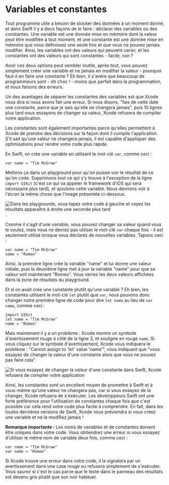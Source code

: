 #  Variables et constantes

Tout programme utile a besoin de stocker des données à un moment donné, et dans Swift il y a deux façons de le faire : déclarer des variables ou des constantes. Une variable est une donnée mise en mémoire dont la valeur peut être modifiée à tout moment, et une constante est une donnée mise en mémoire que vous définissez une seule fois et que vous ne pouvez jamais modifier. Ainsi, les variables ont des valeurs qui peuvent varier, et les constantes ont des valeurs qui sont constantes - facile, non ?

Avoir ces deux options peut sembler inutile, après tout, vous pouvez simplement créer une variable et ne jamais en modifier la valeur - pourquoi faut-il en faire une constante ? Eh bien, il s'avère que beaucoup de programmeurs sont - oh choc ! - moins que parfait dans la programmation, et nous faisons des erreurs.

Un des avantages de séparer les constantes des variables est que Xcode nous dira si nous avons fait une erreur. Si nous disons, "fais de cette date une constante, parce que je sais qu'elle ne changera jamais", puis 10 lignes plus tard nous essayons de changer sa valeur, Xcode refusera de compiler notre application.

Les constantes sont également importantes parce qu'elles permettent à Xcode de prendre des décisions sur la façon dont il compile l'application. S'il sait qu'une valeur ne changera jamais, il est capable d'appliquer des optimisations pour rendre votre code plus rapide.

En Swift, on crée une variable en utilisant le mot-clé  `var`, comme ceci :

    var name = "Tim McGraw"

Mettons ça dans un playground pour qu'on puisse voir le résultat de ce qu'on code. Supprimons tout ce qui s'y trouve à l'exception de la ligne `import UIKit` (c'est ce qui va appeler le framework d'iOS qui sera nécessaire plus tard), et ajoutons cette variable. Nous devrions voir  à l'écran la même chose que l'image présentée ci-dessous.

![Dans les playgrounds, vous tapez votre code à gauche et voyez les résultats apparaître à droite une seconde plus tard](0-2.png).

Comme il s'agit d'une variable, vous pouvez  changer sa valeur quand vous le voulez, mais vous ne devrez pas utiliser le mot-clé `var` chaque fois - il est seulement utilisé lorsque vous déclarez de nouvelles variables. Tapons ceci :

    var name = "Tim McGraw"
    name = "Romeo"

Ainsi, la première ligne crée la variable "name" et lui donne une valeur initiale, puis la deuxième ligne met à jour la variable "name" pour que sa valeur soit maintenant "Romeo". Vous verrez les deux valeurs affichées dans la zone de résultats du playground.

Et si on avait crée une constante plutôt qu'une variable ? Eh bien, les constantes utilisent le mot-clé `let` plutôt que `var`, nous pouvons donc changer notre première ligne de code pour dire `let name` au lieu de `var name`, comme ceci :

    import UIKit
    let name = "Tim McGraw"
    name = "Romeo"

Mais maintenant il y a un problème : Xcode montre un symbole d'avertissement rouge à côté de la ligne 3, et souligne en rouge `name`. Si vous cliquez sur le symbole d'avertissement, Xcode vous indiquera le problème : "Cannot assign to 'let' value 'name'", vous indiquant que "vous essayez de changer la valeur d'une constante alors que vous ne pouvez pas faire cela".

![Si vous essayez de changer la valeur d'une constante dans Swift, Xcode refusera de compiler votre application](0-3.png)

Ainsi, les constantes sont un excellent moyen de promettre à Swift et à vous-même qu'une valeur ne changera pas, car si vous essayez de la changer, Xcode refusera de s'exécuter. Les développeurs Swift ont une forte préférence pour l'utilisation de constantes chaque fois que c'est possible car cela rend votre code plus facile à comprendre. En fait, dans les toutes dernières versions de Swift, Xcode vous préviendra si vous créez une variable et ne la modifiez jamais !

**Remarque importante :** Les noms de variables et de constantes doivent être uniques dans votre code. Vous obtiendrez une erreur si vous essayez d'utiliser le même nom de variable deux fois, comme ceci :

    var name = "Tim McGraw"
    var name = "Romeo"

Si Xcode trouve une erreur dans votre code, il la signalera par un avertissement dans une case rouge ou refusera simplement de s'exécuter. Vous saurez si c'est le cas parce que le texte dans le panneau des résultats est devenu gris plutôt que son noir habituel.
